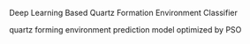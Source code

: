 
Deep Learning Based Quartz Formation Environment Classifier

quartz forming environment prediction model optimized by PSO
